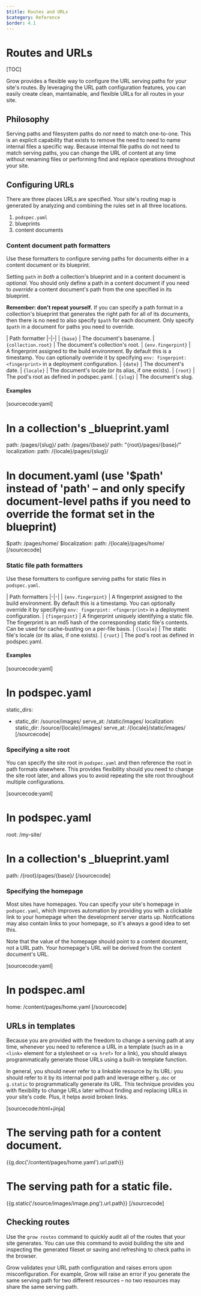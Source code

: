 ```yaml
---
$title: Routes and URLs
$category: Reference
$order: 4.1
---
```

# Routes and URLs

[TOC]

Grow provides a flexible way to configure the URL serving paths for your site's routes. By leveraging the URL path configuration features, you can easily create clean, maintainable, and flexible URLs for all routes in your site.

## Philosophy

Serving paths and filesystem paths do *not* need to match one-to-one. This is an explicit capability that exists to remove the need to need to name internal files a specific way. Because internal file paths do not need to match serving paths, you can change the URL of content at any time without renaming files or performing find and replace operations throughout your site.

## Configuring URLs

There are three places URLs are specified. Your site's routing map is generated by analyzing and combining the rules set in all three locations.

1. `podspec.yaml`
1. blueprints
1. content documents

### Content document path formatters

Use these formatters to configure serving paths for documents either in a content document or its blueprint.

Setting `path` in *both* a collection's blueprint and in a content document is *optional*. You should only define a path in a content document if you need to *override* a content document's path from the one specified in its blueprint.

__Remember: don't repeat yourself.__ If you can specify a path format in a collection's blueprint that generates the right path for all of its documents, then there is no need to also specify `$path` for each document. Only specify `$path` in a document for paths you need to override.

| Path formatter
|-|-|
| `{base}` | The document's basename.
| `{collection.root}` | The document's collection's root.
| `{env.fingerpint}` | A fingerprint assigned to the build environment. By default this is a timestamp. You can optionally override it by specifying `env: fingerpint: <fingerprint>` in a deployment configuration.
| `{date}` | The document's date.
| `{locale}` | The document's locale (or its alias, if one exists).
| `{root}` | The pod's root as defined in podspec.yaml.
| `{slug}` | The document's slug.

#### Examples

[sourcecode:yaml]
# In a collection's _blueprint.yaml
path: /pages/{slug}/
path: /pages/{base}/
path: "{root}/pages/{base}/"
localization:
  path: /{locale}/pages/{slug}/

# In document.yaml (use '$path' instead of 'path' – and only specify document-level paths if you need to override the format set in the blueprint)
$path: /pages/home/
$localization:
  path: /{locale}/pages/home/
[/sourcecode]

### Static file path formatters

Use these formatters to configure serving paths for static files in `podspec.yaml`.

| Path formatters
|-|-|
| `{env.fingerpint}` | A fingerprint assigned to the build environment. By default this is a timestamp. You can optionally override it by specifying `env: fingerpint: <fingerprint>` in a deployment configuration.
| `{fingerpint}` | A fingerprint uniquely identifying a static file. The fingerprint is an md5 hash of the corresponding static file's contents. Can be used for cache-busting on a per-file basis.
| `{locale}` | The static file's locale (or its alias, if one exists).
| `{root}` | The pod's root as defined in podspec.yaml.

#### Examples

[sourcecode:yaml]
# In podspec.yaml
static_dirs:
- static_dir: /source/images/
  serve_at: /static/images/
  localization:
    static_dir: /source/{locale}/images/
    serve_at: /{locale}/static/images/
[/sourcecode]

### Specifying a site root

You can specify the site root in `podspec.yaml` and then reference the root in path formats elsewhere. This provides flexibility should you need to change the site root later, and allows you to avoid repeating the site root throughout multiple configurations.

[sourcecode:yaml]
# In podspec.yaml
root: /my-site/

# In a collection's _blueprint.yaml
path: /{root}/pages/{base}/
[/sourcecode]

### Specifying the homepage

Most sites have homepages. You can specify your site's homepage in `podspec.yaml`, which improves automation by providing you with a clickable link to your homepage when the development server starts up. Notifications may also contain links to your homepage, so it's always a good idea to set this.

Note that the value of the homepage should point to a content document, not a URL path. Your homepage's URL will be derived from the content document's URL.

[sourcecode:yaml]
# In podspec.aml
home: /content/pages/home.yaml
[/sourcecode]

## URLs in templates

Because you are provided with the freedom to change a serving path at any time, whenever you need to reference a URL in a template (such as in a `<link>` element for a stylesheet or `<a href>` for a link), you should always programmatically generate those URLs using a built-in template function.

In general, you should never refer to a linkable resource by its URL: you should refer to it by its internal pod path and leverage either `g.doc` or `g.static` to programmatically generate its URL. This technique provides you with flexibility to change URLs later without finding and replacing URLs in your site's code. Plus, it helps avoid broken links.

[sourcecode:html+jinja]
# The serving path for a content document.
{{g.doc('/content/pages/home.yaml').url.path}}

# The serving path for a static file.
{{g.static('/source/images/image.png').url.path}}
[/sourcecode]

## Checking routes

Use the `grow routes` command to quickly audit all of the routes that your site generates. You can use this command to avoid building the site and inspecting the generated fileset or saving and refreshing to check paths in the browser.

Grow validates your URL path configuration and raises errors upon misconfiguration. For example, Grow will raise an error if you generate the same serving path for two different resources – no two resources may share the same serving path.
